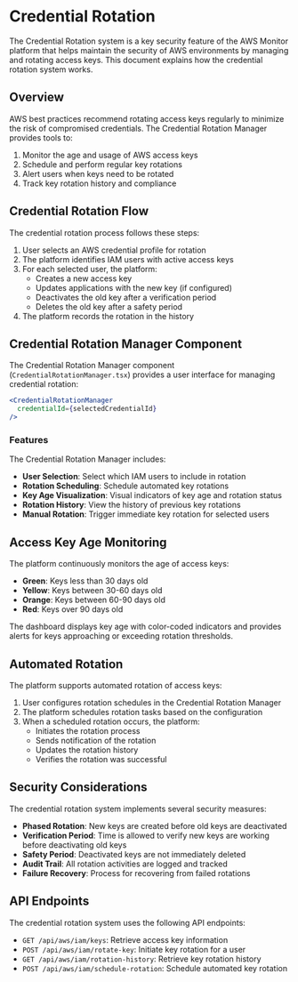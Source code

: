# Credential Rotation

The Credential Rotation system is a key security feature of the AWS Monitor platform that helps maintain the security of AWS environments by managing and rotating access keys. This document explains how the credential rotation system works.

## Overview

AWS best practices recommend rotating access keys regularly to minimize the risk of compromised credentials. The Credential Rotation Manager provides tools to:

1. Monitor the age and usage of AWS access keys
2. Schedule and perform regular key rotations
3. Alert users when keys need to be rotated
4. Track key rotation history and compliance

## Credential Rotation Flow

The credential rotation process follows these steps:

1. User selects an AWS credential profile for rotation
2. The platform identifies IAM users with active access keys
3. For each selected user, the platform:
   - Creates a new access key
   - Updates applications with the new key (if configured)
   - Deactivates the old key after a verification period
   - Deletes the old key after a safety period
4. The platform records the rotation in the history

## Credential Rotation Manager Component

The Credential Rotation Manager component (`CredentialRotationManager.tsx`) provides a user interface for managing credential rotation:

```jsx
<CredentialRotationManager 
  credentialId={selectedCredentialId}
/>
```

### Features

The Credential Rotation Manager includes:

- **User Selection**: Select which IAM users to include in rotation
- **Rotation Scheduling**: Schedule automated key rotations
- **Key Age Visualization**: Visual indicators of key age and rotation status
- **Rotation History**: View the history of previous key rotations
- **Manual Rotation**: Trigger immediate key rotation for selected users

## Access Key Age Monitoring

The platform continuously monitors the age of access keys:

- **Green**: Keys less than 30 days old
- **Yellow**: Keys between 30-60 days old
- **Orange**: Keys between 60-90 days old
- **Red**: Keys over 90 days old

The dashboard displays key age with color-coded indicators and provides alerts for keys approaching or exceeding rotation thresholds.

## Automated Rotation

The platform supports automated rotation of access keys:

1. User configures rotation schedules in the Credential Rotation Manager
2. The platform schedules rotation tasks based on the configuration
3. When a scheduled rotation occurs, the platform:
   - Initiates the rotation process
   - Sends notification of the rotation
   - Updates the rotation history
   - Verifies the rotation was successful

## Security Considerations

The credential rotation system implements several security measures:

- **Phased Rotation**: New keys are created before old keys are deactivated
- **Verification Period**: Time is allowed to verify new keys are working before deactivating old keys
- **Safety Period**: Deactivated keys are not immediately deleted
- **Audit Trail**: All rotation activities are logged and tracked
- **Failure Recovery**: Process for recovering from failed rotations

## API Endpoints

The credential rotation system uses the following API endpoints:

- `GET /api/aws/iam/keys`: Retrieve access key information
- `POST /api/aws/iam/rotate-key`: Initiate key rotation for a user
- `GET /api/aws/iam/rotation-history`: Retrieve key rotation history
- `POST /api/aws/iam/schedule-rotation`: Schedule automated key rotation 